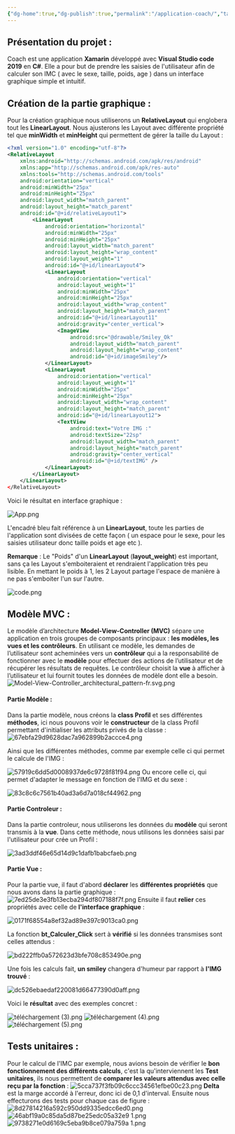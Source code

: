```yaml
---
{"dg-home":true,"dg-publish":true,"permalink":"/application-coach/","tags":["gardenEntry"],"dgPassFrontmatter":true}
---
```




## Présentation du projet : 

Coach est une application **Xamarin** développé avec **Visual Studio code 2019** en **C#**.
Elle a pour but de prendre les saisies de l'utilisateur afin de calculer son IMC ( avec le sexe, taille, poids, age ) dans un interface graphique simple et intuitif.


## Création de la partie graphique : 

Pour la création graphique nous utiliserons un **RelativeLayout** qui englobera tout les **LinearLayout**. Nous ajusterons les Layout avec différente propriété tel que **minWidth** et **minHeight** qui permettent de gérer la taille du Layout :  

``` xml
<?xml version="1.0" encoding="utf-8"?>
<RelativeLayout 
    xmlns:android="http://schemas.android.com/apk/res/android"
    xmlns:app="http://schemas.android.com/apk/res-auto"
    xmlns:tools="http://schemas.android.com/tools"
    android:orientation="vertical"
    android:minWidth="25px"
    android:minHeight="25px"
    android:layout_width="match_parent"
    android:layout_height="match_parent"
    android:id="@+id/relativeLayout1">
        <LinearLayout
            android:orientation="horizontal"
            android:minWidth="25px"
            android:minHeight="25px"
            android:layout_width="match_parent"
            android:layout_height="wrap_content"
            android:layout_weight="1"
            android:id="@+id/linearLayout4">
            <LinearLayout
                android:orientation="vertical"
                android:layout_weight="1"
                android:minWidth="25px"
                android:minHeight="25px"
                android:layout_width="wrap_content"
                android:layout_height="match_parent"
                android:id="@+id/linearLayout11"
                android:gravity="center_vertical">
                <ImageView
                    android:src="@drawable/Smiley_Ok"
                    android:layout_width="match_parent"
                    android:layout_height="wrap_content"
                    android:id="@+id/imageSmiley"/>
            </LinearLayout>
            <LinearLayout
                android:orientation="vertical"
                android:layout_weight="1"
                android:minWidth="25px"
                android:minHeight="25px"
                android:layout_width="wrap_content"
                android:layout_height="match_parent"
                android:id="@+id/linearLayout12">
                <TextView
                    android:text="Votre IMG :"
                    android:textSize="22sp"
                    android:layout_width="match_parent"
                    android:layout_height="match_parent"
                    android:gravity="center_vertical"
                    android:id="@+id/textIMG" />
            </LinearLayout>
        </LinearLayout>
    </LinearLayout>
</RelativeLayout>
```

Voici le résultat en interface graphique :

![App.png](/img/user/App.png)

L'encadré bleu fait référence à un **LinearLayout**, toute les parties de l'application sont divisées de cette façon ( un espace pour le sexe, pour les saisies utilisateur donc taille poids et age etc ).

**Remarque** : Le "Poids" d'un **LinearLayout** (**layout_weight**) est important, sans ça les Layout s'emboiteraient et rendraient l'application très peu lisible. En mettant le poids à 1, les 2 Layout partage l'espace de manière à ne pas s'emboiter l'un sur l'autre.

![code.png](/img/user/code.png)
## Modèle MVC : 

Le modèle d’architecture **Model-View-Controller (MVC)** sépare une application en trois groupes de composants principaux : **les modèles, les vues et les contrôleurs**. En utilisant ce modèle, les demandes de l’utilisateur sont acheminées vers un **contrôleur** qui a la responsabilité de fonctionner avec le **modèle** pour effectuer des actions de l’utilisateur et de récupérer les résultats de requêtes. Le contrôleur choisit la **vue** à afficher à l’utilisateur et lui fournit toutes les données de modèle dont elle a besoin.
![Model-View-Controller_architectural_pattern-fr.svg.png](/img/user/Model-View-Controller_architectural_pattern-fr.svg.png)
#### **Partie Modèle** :

Dans la partie modèle, nous créons la **class Profil** et ses différentes **méthodes**, ici nous pouvons voir le **constructeur** de la class Profil permettant d'initialiser les attributs privés de la classe : 
![67ebfa29d9628dac7a962899b2accce4.png](/img/user/67ebfa29d9628dac7a962899b2accce4.png)

Ainsi que les différentes méthodes, comme par exemple celle ci qui permet le calcule de l'IMG :

![57919c6dd5d0008937de6c9728f81f94.png](/img/user/57919c6dd5d0008937de6c9728f81f94.png)
Ou encore celle ci, qui permet d'adapter le message en fonction de l'IMG et du sexe :  

![83c8c6c7561b40ad3a6d7a018cf44962.png](/img/user/83c8c6c7561b40ad3a6d7a018cf44962.png)
#### **Partie Controleur** :

Dans la partie controleur, nous utiliserons les données du **modèle** qui seront transmis à la **vue**. Dans cette méthode, nous utilisons les données saisi par l'utilisateur pour crée un Profil :

![3ad3ddf46e65d14d9c1dafb1babcfaeb.png](/img/user/3ad3ddf46e65d14d9c1dafb1babcfaeb.png)

#### **Partie Vue** :

Pour la partie vue, il faut d'abord **déclarer** les **différentes propriétés** que nous avons dans la partie graphique : 
![7ed25de3e3fb13ecba294df807188f7f.png](/img/user/7ed25de3e3fb13ecba294df807188f7f.png)
Ensuite il faut **relier** ces propriétés avec celle de **l'interface graphique** : 

![0171f68554a8ef32ad89e397c9013ca0.png](/img/user/0171f68554a8ef32ad89e397c9013ca0.png)

La fonction **bt_Calculer_Click** sert à **vérifié** si les données transmises sont celles attendus : 

![bd222ffb0a572623d3bfe708c853490e.png](/img/user/bd222ffb0a572623d3bfe708c853490e.png)

Une fois les calculs fait, **un smiley** changera d'humeur par rapport à **l'IMG trouvé** : 

![dc526ebaedaf220081d66477390d0aff.png](/img/user/dc526ebaedaf220081d66477390d0aff.png)

Voici le **résultat** avec des exemples concret : 

![téléchargement (3).png](/img/user/t%C3%A9l%C3%A9chargement%20(3).png)
![téléchargement (4).png](/img/user/t%C3%A9l%C3%A9chargement%20(4).png)
![téléchargement (5).png](/img/user/t%C3%A9l%C3%A9chargement%20(5).png)


## Tests unitaires : 

Pour le calcul de l'IMC par exemple, nous avions besoin de vérifier le **bon fonctionnement des différents calculs**, c'est la qu'interviennent les **Test unitaires**, ils nous permettent de **comparer les valeurs attendus avec celle reçu par la fonction**  : 
![5cca737f3fb09c6ccc34561efbe00c23.png](/img/user/5cca737f3fb09c6ccc34561efbe00c23.png)
**Delta** est la marge accordé à l'erreur, donc ici de 0,1 d'interval.
Ensuite nous effecturons des tests pour chaque cas de figure : 
![8d27814216a592c950dd9335edcc6ed0.png](/img/user/8d27814216a592c950dd9335edcc6ed0.png)![46abf19a0c85da5d87be25edc05a32e9 1.png](/img/user/46abf19a0c85da5d87be25edc05a32e9%201.png)
![9738271e0d6169c5eba9b8ce079a759a 1.png](/img/user/9738271e0d6169c5eba9b8ce079a759a%201.png)